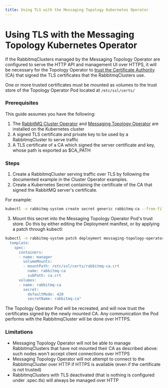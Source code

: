 ```yaml
---
title: Using TLS with the Messaging Topology Kubernetes Operator
---
```

# Using TLS with the Messaging Topology Kubernetes Operator

If the RabbitmqClusters managed by the Messaging Topology Operator are configured to serve the HTTP API
and management UI over HTTPS, it will be necessary for the Topology Operator to [trust the Certificate Authority](/docs/ssl#peer-verification) (CA)
that signed the TLS certificates that the RabbitmqClusters use.

One or more trusted certificates must be mounted as volumes to the trust store
of the Topology Operator Pod located at `/etc/ssl/certs/`

### Prerequisites

This guide assumes you have the following:

1. The [RabbitMQ Cluster Operator](./operator-overview) and [Messaging Topology Operator](./install-topology-operator) are installed on the Kubernetes cluster
1. A signed TLS certificate and private key to be used by a RabbitmqCluster to serve traffic
1. A TLS certificate of a CA which signed the server certificate and key, whose path is exported as $CA_PATH

### Steps

1. Create a RabbitmqCluster serving traffic over TLS by following the documented example in the Cluster Operator examples.
2. Create a Kubernetes Secret containing the certificate of the CA that signed the RabbitMQ server's certificate.

For example:

```bash
kubectl -n rabbitmq-system create secret generic rabbitmq-ca --from-file=ca.crt=$CA_PATH
```

3. Mount this secret into the Messaging Topology Operator Pod's trust store. Do this by either editing the Deployment manifest,
or by applying a patch through kubectl:

```bash
kubectl -n rabbitmq-system patch deployment messaging-topology-operator --patch "spec:
  template:
    spec:
      containers:
      - name: manager
        volumeMounts:
        - mountPath: /etc/ssl/certs/rabbitmq-ca.crt
          name: rabbitmq-ca
          subPath: ca.crt
      volumes:
      - name: rabbitmq-ca
        secret:
          defaultMode: 420
          secretName: rabbitmq-ca"
```
    
The Topology Operator Pod will be recreated, and will now trust the certificates signed by the newly mounted CA.
Any  communication the Pod performs with the RabbitmqCluster will be done over HTTPS.

### Limitations

* Messaging Topology Operator will not be able to manage RabbitmqClusters that have not mounted their CA as described above:
  such nodes won't accept client connections over HTTPS
* Messaging Topology Operator will not attempt to connect to the RabbitmqCluster over HTTP if HTTPS is available (even if the
certificate is not trusted)
* RabbitmqClusters with TLS deactivated (that is nothing is configured under .spec.tls) will always be managed over HTTP
